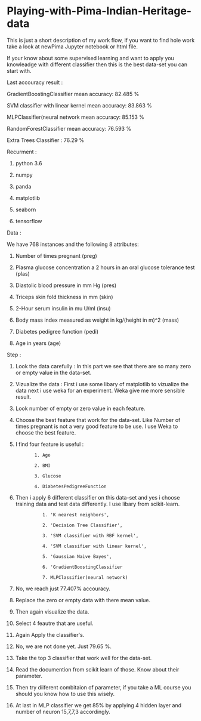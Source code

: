 # Playing-with-Pima-Indian-Heritage-data

This is just a short description of my work flow, if you want to find hole work take a look at newPima Jupyter notebook  or html file. 

If your know about some supervised learning and want to apply you knowleadge with different classifier then this is the best data-set you can start with.

Last accouracy result :

GradientBoostingClassifier  mean accuracy:  82.485 %

SVM classifier with linear kernel  mean accuracy:  83.863 %

MLPClassifier(neural network mean accuracy:  85.153 %

RandomForestClassifier  mean accuracy:  76.593 %

Extra Trees Classifier  : 76.29 %


Recurment : 

1. python 3.6

2. numpy

3. panda

4. matplotlib

5. seaborn

6. tensorflow


Data :

We have 768 instances and the following 8 attributes:

1. Number of times pregnant (preg)

2. Plasma glucose concentration a 2 hours in an oral glucose tolerance test (plas)

3. Diastolic blood pressure in mm Hg (pres)

4. Triceps skin fold thickness in mm (skin)

5. 2-Hour serum insulin in mu U/ml (insu)

6. Body mass index measured as weight in kg/(height in m)^2 (mass)

7. Diabetes pedigree function (pedi)

8. Age in years (age)


Step :

1. Look the data carefully : In this part we see that there are so many zero or empty value in the data-set.

2. Vizualize the data : First i use some libary of matplotlib to vizualize the data next i use weka for an experiment. Weka give me more sensible result. 

3. Look number of empty or zero value in each feature. 

4. Choose the best feature that work for the data-set. Like Number of times pregnant is not a very good feature to be use. I use Weka to choose the best feature.

5. I find four feature is useful : 

              1. Age 
              
              2. BMI 
              
              3. Glucose 
              
              4. DiabetesPedigreeFunction 
              
6. Then i apply 6 different classifier on this data-set and yes i choose training data and test data differently. I use libary from scikit-learn. 

                 1. 'K nearest neighbors',
                 
                 2. 'Decision Tree Classifier',
                 
                 3. 'SVM classifier with RBF kernel',
                 
                 4. 'SVM classifier with linear kernel',
                 
                 5. 'Gaussian Naive Bayes',
                 
                 6. 'GradientBoostingClassifier
                 
                 7. MLPClassifier(neural network)

7. No, we reach just 77.407% accouracy.

8. Replace the zero or empty data with there mean value. 

9. Then again visualize the data.

10. Select 4 feautre that are useful.

11. Again Apply the classifier's. 

12. No, we are not done yet. Just 79.65 %.

13. Take the top 3 classifier that work well for the data-set.

14. Read the documention from scikit learn of those. Know about their parameter.

15. Then try diiferent combitaion of parameter, if you take a ML course you should you know how to use this wisely.

16. At last in MLP classifier we get 85% by applying 4 hidden layer and number of neuron 15,7,7,3 accordingly. 

